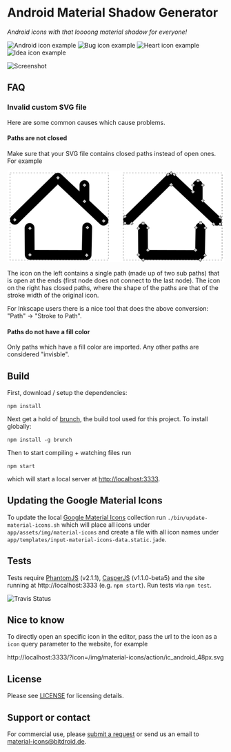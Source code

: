 # Android Material Shadow Generator

*Android icons with that loooong material shadow for everyone!*

![Android icon example](screenshots/android.png) ![Bug icon example](screenshots/bug.png) ![Heart icon example](screenshots/heart.png) ![Idea icon example](screenshots/idea.png)

![Screenshot](screenshots/01.small.png)

## FAQ

### Invalid custom SVG file

Here are some common causes which cause problems.

#### Paths are not closed

Make sure that your SVG file contains closed paths instead of open ones. For example

![Open vs close paths example](screenshots/faq-closed-paths.png)

The icon on the left contains a single path (made up of two sub paths) that is open at the ends (first
node does not connect to the last node). The icon on the right has closed paths, where the shape of the paths
are that of the stroke width of the original icon.

For Inkscape users there is a nice tool that does the above conversion: "Path" -> "Stroke to Path".

#### Paths do not have a fill color

Only paths which have a fill color are imported. Any other paths are considered "invisble".


## Build

First, download / setup the dependencies:

```
npm install
```

Next get a hold of [brunch](http://brunch.io/), the build tool used for this project. To install globally:

```
npm install -g brunch
```

Then to start compiling + watching files run

```
npm start
```

which will start a local server at [http://localhost:3333](http://localhost:3333).


## Updating the Google Material Icons

To update the local [Google Material Icons](https://design.google.com/icons/) collection
run `./bin/update-material-icons.sh` which will place all icons under `app/assets/img/material-icons`
and create a file with all icon names under `app/templates/input-material-icons-data.static.jade`.


## Tests

Tests require [PhantomJS](http://phantomjs.org/) (v2.1.1), [CasperJS](http://casperjs.org/) (v1.1.0-beta5) and
the site running at http://localhost:3333 (e.g. `npm start`). Run tests via `npm test`.

![Travis Status](https://api.travis-ci.org/Maddoc42/Android-Material-Icon-Generator.svg?branch=master)


## Nice to know

To directly open an specific icon in the editor, pass the url to the icon as a `icon` query parameter to the website,
for example

http://localhost:3333/?icon=/img/material-icons/action/ic_android_48px.svg


## License

Please see [LICENSE](LIENSE.md) for licensing details.

## Support or contact

For commercial use, please
[submit a request](https://goo.gl/forms/zX8GZ3Jz89SRyHdJ2) or send us an email
to material-icons@bitdroid.de.
